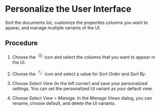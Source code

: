 <!-- loio69e09fe8073849d285f8a2aa7281f21e -->

# Personalize the User Interface

Sort the documents list, customize the properties columns you want to appear, and manage multiple variants of the UI.



## Procedure

1.  Choose the ![](images/Personalize_icon_3c16546.png) icon and select the columns that you want to appear in the UI.

2.  Choose the ![](images/Sort_icon_68ab20d.png) icon and select a value for *Sort Order* and *Sort By*.

3.  Choose *Select View* \(in the left corner\) and save your personalized settings. You can set the personalized UI variant as your default view.

4.  Choose *Select View* \> *Manage*. In the *Manage Views* dialog, you can rename, choose default, and delete the UI variants.


